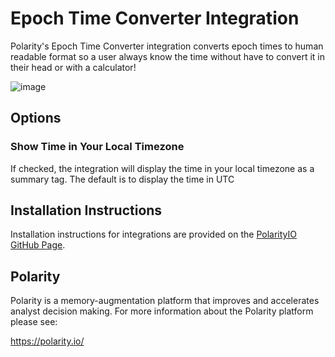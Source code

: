 # Epoch Time Converter Integration

Polarity's Epoch Time Converter integration converts epoch times to human readable format so a user always know the time without have to convert it in their head or with a calculator!

![image](https://user-images.githubusercontent.com/306319/55678598-78830000-58ca-11e9-97ad-ee6afa96d465.png)

## Options

### Show Time in Your Local Timezone

If checked, the integration will display the time in your local timezone as a summary tag. The default is to display the time in UTC

## Installation Instructions

Installation instructions for integrations are provided on the [PolarityIO GitHub Page](https://polarityio.github.io/).

## Polarity

Polarity is a memory-augmentation platform that improves and accelerates analyst decision making. For more information about the Polarity platform please see:

https://polarity.io/
